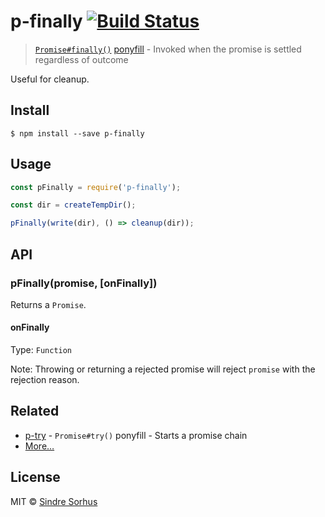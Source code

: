 # p-finally [![Build Status](https://travis-ci.org/sindresorhus/p-finally.svg?branch=master)](https://travis-ci.org/sindresorhus/p-finally)

> [`Promise#finally()`](https://github.com/tc39/proposal-promise-finally) [ponyfill](https://ponyfill.com) - Invoked when the promise is settled regardless of outcome

Useful for cleanup.


## Install

```
$ npm install --save p-finally
```


## Usage

```js
const pFinally = require('p-finally');

const dir = createTempDir();

pFinally(write(dir), () => cleanup(dir));
```


## API

### pFinally(promise, [onFinally])

Returns a `Promise`.

#### onFinally

Type: `Function`

Note: Throwing or returning a rejected promise will reject `promise` with the rejection reason.


## Related

- [p-try](https://github.com/sindresorhus/p-try) - `Promise#try()` ponyfill - Starts a promise chain
- [More…](https://github.com/sindresorhus/promise-fun)


## License

MIT © [Sindre Sorhus](https://sindresorhus.com)

